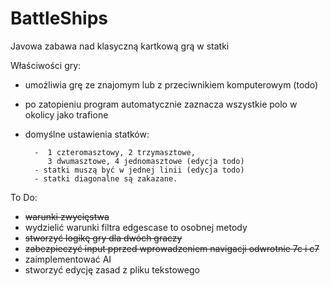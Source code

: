 # BattleShips
Javowa zabawa nad klasyczną kartkową grą w statki

Właściwości gry:
- umożliwia grę ze znajomym lub z przeciwnikiem komputerowym (todo)
- po zatopieniu program automatycznie zaznacza wszystkie polo w okolicy jako trafione
- domyślne ustawienia statków: 

        -  1 czteromasztowy, 2 trzymasztowe,
           3 dwumasztowe, 4 jednomasztowe (edycja todo)
        - statki muszą być w jednej linii (edycja todo)
        - statki diagonalne są zakazane.


To Do:
- ~~warunki zwycięstwa~~
- wydzielić warunki filtra edgescase to osobnej metody
- ~~stworzyć logikę gry dla dwóch graczy~~
- ~~zabezpieczyć input pprzed wprowadzeniem navigacji odwrotnie 7c i c7~~
- zaimplementować  AI
- stworzyć edycję zasad z pliku tekstowego

